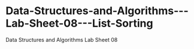 # Data-Structures-and-Algorithms---Lab-Sheet-08---List-Sorting
Data Structures and Algorithms Lab Sheet 08
